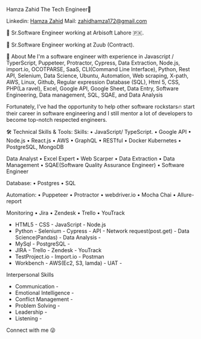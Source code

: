 Hamza Zahid
The Tech Engineer👋

 Linkedin: [Hamza Zahid](https://www.linkedin.com/in/hamza-zahid-a4201b166/) Mail: zahidhamza172@gmail.com

🏢 Sr.Software Engineer working at Arbisoft Lahore 🇵🇰.

🏢 Sr.Software Engineer working at Zuub (Contract).

🚀 About Me
I'm a software engineer with experience in Javascript / TyperScript, Puppeteer, Protractor, Cypress, Data Extraction, Node.js, import.io, OCOTPARSE,  SaaS, CLI(Command Line Interface), Python, Rest API, Selenium, Data Science, Ubuntu, Automation, Web scraping, X-path, AWS, Linux,  Github, Regular expression Database (SQL), Html 5, CSS, PHP(La ravel), Excel, Google API, Google Sheet, Data Entry, Software Engineering, Data management, SQL, SQAE, and Data Analysis

Fortunately, I've had the opportunity to help other software rockstars🔥 start their career in software engineering and I still mentor a lot of developers to become top-notch respected engineers.

🛠 Technical Skills & Tools:
Skills:
• JavaScript/ TypeScript.
• Google API
• Node.js
• React.js
• AWS
• GraphQL
• RESTful
• Docker Kubernetes
• PostgreSQL, MongoDB

Data Analyst
• Excel Expert
• Web Scarper
• Data Extraction
• Data Management
• SQAE(Software Quality Assurance Engineer)
• Software Engineer

Database:
• Postgres
• SQL

Automation:
• Puppeteer
• Protractor
• webdriver.io
• Mocha Chai
• Allure-report

Monitoring
• Jira
• Zendesk
• Trello
• YouTrack

- HTML5 - CSS - JavaScript - Node.js
- Python - Selenium - Cypress - API - Network request(post.get) - Data Science(Pandas) - Data Analysis -
- MySql - PostgreSQL - 
- JIRA - Trello - Zendesk - YouTrack
- TestProject.io - Import.io - Postman
- Workbench - AWS(Ec2, S3, lamda) - UAT -


Interpersonal Skills

- Communication -
- Emotional Intelligence -
- Conflict Management -
- Problem Solving -
- Leadership -
- Listening -

Connect with me 😜
